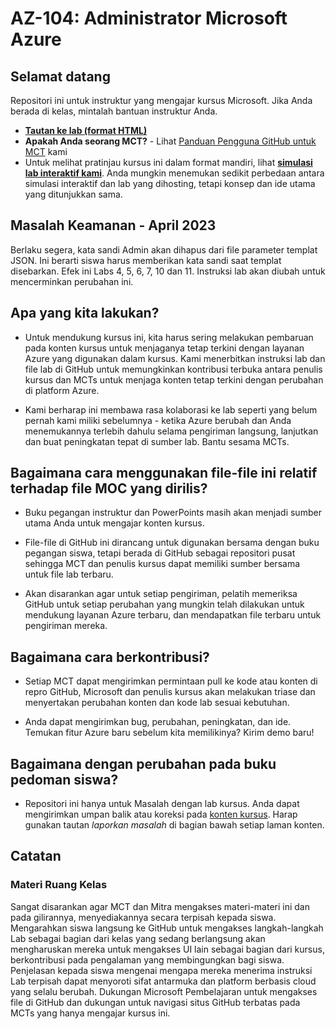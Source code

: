 # AZ-104: Administrator Microsoft Azure

## Selamat datang

Repositori ini untuk instruktur yang mengajar kursus Microsoft. Jika Anda berada di kelas, mintalah bantuan instruktur Anda. 

- **[Tautan ke lab (format HTML)](https://microsoftlearning.github.io/AZ-104-MicrosoftAzureAdministrator/)**
- **Apakah Anda seorang MCT?** - Lihat [Panduan Pengguna GitHub untuk MCT](https://microsoftlearning.github.io/MCT-User-Guide/) kami
- Untuk melihat pratinjau kursus ini dalam format mandiri, lihat **[simulasi lab interaktif kami](https://mslabs.cloudguides.com/guides/AZ-104%20Exam%20Guide%20-%20Microsoft%20Azure%20Administrator)**. Anda mungkin menemukan sedikit perbedaan antara simulasi interaktif dan lab yang dihosting, tetapi konsep dan ide utama yang ditunjukkan sama.

## Masalah Keamanan - April 2023

Berlaku segera, kata sandi Admin akan dihapus dari file parameter templat JSON. Ini berarti siswa harus memberikan kata sandi saat templat disebarkan. Efek ini Labs 4, 5, 6, 7, 10 dan 11.  Instruksi lab akan diubah untuk mencerminkan perubahan ini. 

## Apa yang kita lakukan?

- Untuk mendukung kursus ini, kita harus sering melakukan pembaruan pada konten kursus untuk menjaganya tetap terkini dengan layanan Azure yang digunakan dalam kursus.  Kami menerbitkan instruksi lab dan file lab di GitHub untuk memungkinkan kontribusi terbuka antara penulis kursus dan MCTs untuk menjaga konten tetap terkini dengan perubahan di platform Azure.

- Kami berharap ini membawa rasa kolaborasi ke lab seperti yang belum pernah kami miliki sebelumnya - ketika Azure berubah dan Anda menemukannya terlebih dahulu selama pengiriman langsung, lanjutkan dan buat peningkatan tepat di sumber lab.  Bantu sesama MCTs.

## Bagaimana cara menggunakan file-file ini relatif terhadap file MOC yang dirilis?

- Buku pegangan instruktur dan PowerPoints masih akan menjadi sumber utama Anda untuk mengajar konten kursus.

- File-file di GitHub ini dirancang untuk digunakan bersama dengan buku pegangan siswa, tetapi berada di GitHub sebagai repositori pusat sehingga MCT dan penulis kursus dapat memiliki sumber bersama untuk file lab terbaru.

- Akan disarankan agar untuk setiap pengiriman, pelatih memeriksa GitHub untuk setiap perubahan yang mungkin telah dilakukan untuk mendukung layanan Azure terbaru, dan mendapatkan file terbaru untuk pengiriman mereka.

## Bagaimana cara berkontribusi?

- Setiap MCT dapat mengirimkan permintaan pull ke kode atau konten di repro GitHub, Microsoft dan penulis kursus akan melakukan triase dan menyertakan perubahan konten dan kode lab sesuai kebutuhan.

- Anda dapat mengirimkan bug, perubahan, peningkatan, dan ide.  Temukan fitur Azure baru sebelum kita memilikinya?  Kirim demo baru!

## Bagaimana dengan perubahan pada buku pedoman siswa?

- Repositori ini hanya untuk Masalah dengan lab kursus. Anda dapat mengirimkan umpan balik atau koreksi pada [konten kursus](https://docs.microsoft.com/learn/certifications/courses/az-104t00). Harap gunakan tautan _laporkan masalah_ di bagian bawah setiap laman konten.

## Catatan

### Materi Ruang Kelas

Sangat disarankan agar MCT dan Mitra mengakses materi-materi ini dan pada gilirannya, menyediakannya secara terpisah kepada siswa.  Mengarahkan siswa langsung ke GitHub untuk mengakses langkah-langkah Lab sebagai bagian dari kelas yang sedang berlangsung akan mengharuskan mereka untuk mengakses UI lain sebagai bagian dari kursus, berkontribusi pada pengalaman yang membingungkan bagi siswa. Penjelasan kepada siswa mengenai mengapa mereka menerima instruksi Lab terpisah dapat menyoroti sifat antarmuka dan platform berbasis cloud yang selalu berubah. Dukungan Microsoft Pembelajaran untuk mengakses file di GitHub dan dukungan untuk navigasi situs GitHub terbatas pada MCTs yang hanya mengajar kursus ini.
